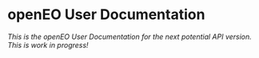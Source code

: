 # openEO User Documentation

*This is the openEO User Documentation for the next potential API version. This is work in progress!*